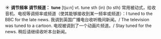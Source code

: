 ☀ <span class="category">**调节频率 调节频道：**</span>
<span class="vocabulary">**tune**</span> [tju:n] 
<span class="definition">vt. tune sth (in) (to sth) 常用被动式，给收音机、电视等调频率或频道（使其能够接收到某一频率或频道）：</span>I tuned to the BBC for the late news. 我调到英国广播电台收听晚间新闻。/ The television was tuned to a cartoon. 电视被调到了一个动画片频道。/ Stay tuned for the news. 稍后请继续收听本台新闻。

